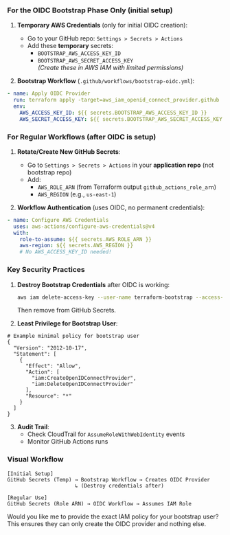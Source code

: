 ### For the **OIDC Bootstrap Phase Only** (initial setup)

1. **Temporary AWS Credentials** (only for initial OIDC creation):
   - Go to your GitHub repo: `Settings > Secrets > Actions`
   - Add these **temporary** secrets:
     - `BOOTSTRAP_AWS_ACCESS_KEY_ID`
     - `BOOTSTRAP_AWS_SECRET_ACCESS_KEY`  
     *(Create these in AWS IAM with limited permissions)*

2. **Bootstrap Workflow** (`.github/workflows/bootstrap-oidc.yml`):
```yaml
- name: Apply OIDC Provider
  run: terraform apply -target=aws_iam_openid_connect_provider.github
  env:
    AWS_ACCESS_KEY_ID: ${{ secrets.BOOTSTRAP_AWS_ACCESS_KEY_ID }}
    AWS_SECRET_ACCESS_KEY: ${{ secrets.BOOTSTRAP_AWS_SECRET_ACCESS_KEY }}
```

### For **Regular Workflows** (after OIDC is setup)

1. **Rotate/Create New GitHub Secrets**:
   - Go to `Settings > Secrets > Actions` in your **application repo** (not bootstrap repo)
   - Add:
     - `AWS_ROLE_ARN` (from Terraform output `github_actions_role_arn`)
     - `AWS_REGION` (e.g., `us-east-1`)

2. **Workflow Authentication** (uses OIDC, no permanent credentials):
```yaml
- name: Configure AWS Credentials
  uses: aws-actions/configure-aws-credentials@v4
  with:
    role-to-assume: ${{ secrets.AWS_ROLE_ARN }}
    aws-region: ${{ secrets.AWS_REGION }}
    # No AWS_ACCESS_KEY_ID needed!
```

### Key Security Practices

1. **Destroy Bootstrap Credentials** after OIDC is working:
   ```bash
   aws iam delete-access-key --user-name terraform-bootstrap --access-key-id AKIA...
   ```
   Then remove from GitHub Secrets.

2. **Least Privilege for Bootstrap User**:
```hcl
# Example minimal policy for bootstrap user
{
  "Version": "2012-10-17",
  "Statement": [
    {
      "Effect": "Allow",
      "Action": [
        "iam:CreateOpenIDConnectProvider",
        "iam:DeleteOpenIDConnectProvider"
      ],
      "Resource": "*"
    }
  ]
}
```

3. **Audit Trail**:
   - Check CloudTrail for `AssumeRoleWithWebIdentity` events
   - Monitor GitHub Actions runs

### Visual Workflow

```
[Initial Setup]
GitHub Secrets (Temp) → Bootstrap Workflow → Creates OIDC Provider
                      ↳ (Destroy credentials after)

[Regular Use]
GitHub Secrets (Role ARN) → OIDC Workflow → Assumes IAM Role
```

Would you like me to provide the exact IAM policy for your bootstrap user? This ensures they can only create the OIDC provider and nothing else.